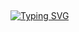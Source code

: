 ##

[![Typing SVG](https://readme-typing-svg.demolab.com?font=Jersey+10&pause=1000&color=A77767&width=435&lines=%60+hug+time+!!%60;%60+I'm+having+so+much+fun+!!+%60;%60+free+hugs+!+%60;%60+hug+time+!+%60;%60+scraps+would+be+so+proud+!+%60;%60+I+could+use+a+hug+right+now+!+%60)](https://git.io/typing-svg)

<!--
**hugtimezz/hugtimezz** is a ✨ _special_ ✨ repository because its `README.md` (this file) appears on your GitHub profile.

Here are some ideas to get you started:

- 🔭 I’m currently working on ...
- 🌱 I’m currently learning ...
- 👯 I’m looking to collaborate on ...
- 🤔 I’m looking for help with ...
- 💬 Ask me about ...
- 📫 How to reach me: ...
- 😄 Pronouns: ...
- ⚡ Fun fact: ...
-->
